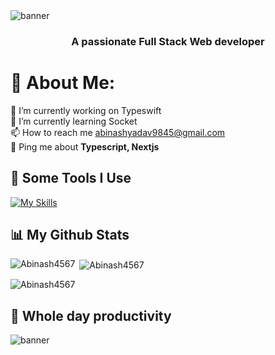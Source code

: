 <img src="https://github.com/Abinash4567/Abinash4567/assets/98229006/b87b6d96-5394-499e-a7a1-e767e9eb4561" alt="banner">

<h3 align="center">A passionate Full Stack Web developer</h3>

# 💫 About Me:
🔭 I’m currently working on Typeswift<br>🌱 I’m currently learning Socket<br>📫 How to reach me abinashyadav9845@gmail.com<br>💬 Ping me about **Typescript, Nextjs**

<h2>🚀 Some Tools I Use</h2>

[![My Skills](https://skillicons.dev/icons?i=cpp,css,express,git,github,graphql,html,js,java,md,mongodb,nextjs,npm,postgres,postman,prisma,react,redux,regex,supabase,tailwind,ts,ubuntu)](https://skillicons.dev)

## 📊 My Github Stats

<img align="left" src="https://github-readme-stats.vercel.app/api/top-langs?username=Abinash4567&show_icons=true&locale=en&layout=compact&theme=dark" alt="Abinash4567" /></p>

<p>&nbsp;<img align="center" src="https://github-readme-stats.vercel.app/api?username=Abinash4567&show_icons=true&locale=en&theme=dark" alt="Abinash4567" /></p>

<p><img align="center" src="https://github-readme-streak-stats.herokuapp.com/?user=Abinash4567&theme=dark" alt="Abinash4567" />

## 🤠 Whole day productivity
<img src="https://github.com/Abinash4567/Abinash4567/assets/98229006/72c43d5b-da71-4284-8684-695495adcd2b" alt="banner">

